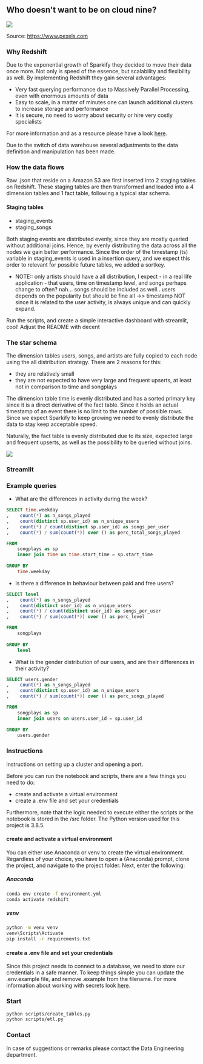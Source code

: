 ## Who doesn't want to be on cloud nine?

<img src="https://images.pexels.com/photos/2909083/pexels-photo-2909083.jpeg?auto=compress&cs=tinysrgb&dpr=2&h=650&w=200">

Source: https://www.pexels.com

### Why Redshift
Due to the exponential growth of Sparkify they decided to move their data once more. Not only is speed of the essence,
but scalability and flexibility as well. By implementing Redshift they gain several advantages:
- Very fast querying performance due to Massively Parallel Processing, even with enormous amounts of data
- Easy to scale, in a matter of minutes one can launch additional clusters to increase storage and performance
- It is secure, no need to worry about security or hire very costly specialists

For more information and as a resource please have a look [here](https://www.sisense.com/blog/5-advantages-using-redshift-data-warehouse/).

Due to the switch of data warehouse several adjustments to the data definition and manipulation has been made.

### How the data flows

Raw .json that reside on a Amazon S3 are first inserted into 2 staging tables on Redshift. These staging tables are then
transformed and loaded into a 4 dimension tables and 1 fact table, following a typical star schema.

#### Staging tables

- staging_events
- staging_songs

Both staging events are distributed evenly, since they are mostly queried without additional joins. Hence, by evenly
distributing the data across all the nodes we gain better performance. Since the order of the timestamp (ts) variable
in staging_events is used in a insertion query, and we expect this order to relevant for possible future tables, we 
added a sortkey.
 


- NOTE:: only artists should have a all distribution, I expect - in a real life application - that users, time
on timestamp level, and songs perhaps change to often? nah... songs should be included as well.. users depends
on the popularity but should be fine all ->> timestamp NOT since it is related to the user activity, is always
unique and can quickly expand.

Run the scripts,  and create a simple interactive dashboard
with streamlit, cool! Adjust the README with decent 

### The star schema

The dimension tables users, songs, and artists are fully copied to each node using the all distribution strategy.
There are 2 reasons for this:
- they are relatively small
- they are not expected to have very large and frequent upserts, at least not in comparison to time and songplays

The dimension table time is evenly distributed and has a sorted primary key since it is a direct derivative of the fact 
table. Since it holds an actual timestamp of an event there is no limit to the number of possible rows. Since we expect
Sparkify to keep growing we need to evenly distribute the data to stay keep acceptable speed.

Naturally, the fact table is evenly distributed due to its size, expected large and frequent upserts, as well as the
possibility to be queried without joins. 

<img src="https://user-images.githubusercontent.com/49920622/103062485-97e62300-45ae-11eb-908d-4f27cca6f2a6.png">

### Streamlit 

### Example queries

- What are the differences in activity during the week? 

```sql
SELECT time.weekday
,    count(*) as n_songs_played
,    count(distinct sp.user_id) as n_unique_users
,    count(*) / count(distinct sp.user_id) as songs_per_user
,    count(*) / sum(count(*)) over () as perc_total_songs_played

FROM
    songplays as sp
    inner join time on time.start_time = sp.start_time
    
GROUP BY
    time.weekday
```

- Is there a difference in behaviour between paid and free users?

```sql
SELECT level
,    count(*) as n_songs_played
,    count(distinct user_id) as n_unique_users
,    count(*) / count(distinct user_id) as songs_per_user
,    count(*) / sum(count(*)) over () as perc_level

FROM
    songplays
    
GROUP BY
    level
```

- What is the gender distribution of our users, and are their differences in their activity?

```sql
SELECT users.gender
,    count(*) as n_songs_played
,    count(distinct sp.user_id) as n_unique_users
,    count(*) / sum(count(*)) over () as perc_songs_played

FROM
    songplays as sp
    inner join users on users.user_id = sp.user_id
    
GROUP BY
    users.gender
```

### Instructions

instructions on setting up a cluster and opening a port.

Before you can run the notebook and scripts, there are a few things you need to do:
- create and activate a virtual environment
- create a .env file and set your credentials

Furthermore, note that the logic needed to execute either the scripts or the notebook is stored in the /src folder.
The Python version used for this project is 3.8.5. 

#### create and activate a virtual environment 

You can either use Anaconda or venv to create the virtual environment. Regardless of your choice, you have to open
a (Anaconda) prompt, clone the project, and navigate to the project folder. Next, enter the following:

##### Anaconda
```bash
conda env create -f environment.yml
conda activate redshift
```

##### venv
```bash
python -m venv venv
venv\Scripts\Activate
pip install -r requirements.txt 
```

#### create a .env file and set your credentials

Since this project needs to connect to a database, we need to store our credentials in a safe manner. To keep things
simple you can update the .env.example file, and remove .example from the filename. For more information about working
with secrets look [here](https://pybit.es/persistent-environment-variables.html).

### Start

```bash
python scripts/create_tables.py
python scripts/etl.py
```

### Contact

In case of suggestions or remarks please contact the Data Engineering department.
